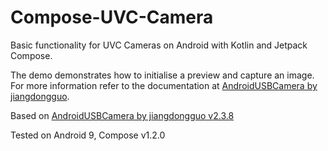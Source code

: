 # Compose-UVC-Camera

Basic functionality for UVC Cameras on Android with Kotlin and Jetpack Compose.

The demo demonstrates how to initialise a preview and capture an image. For more information refer to the documentation at [AndroidUSBCamera by jiangdongguo](https://github.com/jiangdongguo/AndroidUSBCamera).

Based on [AndroidUSBCamera by jiangdongguo v2.3.8 ](https://github.com/jiangdongguo/AndroidUSBCamera)

Tested on Android 9, Compose v1.2.0

